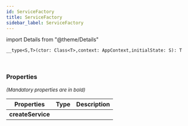```yaml
---
id: ServiceFactory
title: ServiceFactory
sidebar_label: ServiceFactory
---
```


import Details from "@theme/Details"


```tsx
__type<S,T>(ctor: Class<T>,context: AppContext,initialState: S): T
```
<br/>



### Properties

<font size="2"><i>(Mandatory properties are in bold)</i></font>

| Properties | Type | Description |
| --------- | ---- | ----------- |
| **createService** |  |  |


